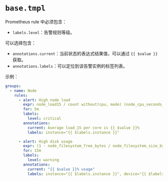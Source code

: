# `base.tmpl`

Prometheus rule 中必须包含：

- `labels.level`：告警规则等级。

可以选择包含：

- `annotations.current`：当前状态的表达式结果值，可以通过 `{{ $value }}` 获取。
- `annotations.labels`：可以定位到该告警实例的标签列表。

示例：

```yaml
groups:
  - name: Node
    rules:
      - alert: High node load
        expr: node_load15 / count without(cpu, mode) (node_cpu_seconds_total{mode="idle"}) * 100 > 100
        for: 5m
        labels:
          level: critical
        annotations:
          current: Average load_15 per core is {{ $value }}%
          labels: instance="{{ $labels.instance }}"

      - alert: High disk usage
        expr: (1 - node_filesystem_free_bytes / node_filesystem_size_bytes) * 100 > 85
        for: 15m
        labels:
          level: warning
        annotations:
          current: "{{ $value }}% usage"
          labels: instance="{{ $labels.instance }}", device="{{ $labels.device }}", fstype="{{ $labels.fstype }}", mountpoint="{{ $labels.mountpoint }}"
```
